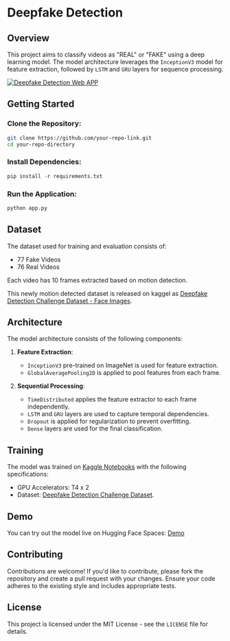 # Deepfake Detection

## Overview

This project aims to classify videos as "REAL" or "FAKE" using a deep learning model. The model architecture leverages the `InceptionV3` model for feature extraction, followed by `LSTM` and `GRU` layers for sequence processing.

[![Deepfake Detection Web APP](https://github.com/VMD7/blooms-taxonomy-classifier/blob/master/AnimationBlooms.gif)](https://vjdevane-deepfake-detection.hf.space)

## Getting Started

### Clone the Repository:

```bash
git clone https://github.com/your-repo-link.git
cd your-repo-directory
```
### Install Dependencies:
```python
pip install -r requirements.txt
```

### Run the Application:
```python
python app.py
```

## Dataset

The dataset used for training and evaluation consists of:
* 77 Fake Videos
* 76 Real Videos

Each video has 10 frames extracted based on motion detection.

This newly motion detected dataset is released on kaggel as [Deepfake Detection Challenge Dataset - Face Images](https://www.kaggle.com/datasets/vijaydevane/deepfake-detection-challenge-dataset-face-images).


## Architecture

The model architecture consists of the following components:

1. **Feature Extraction**: 
   - `InceptionV3` pre-trained on ImageNet is used for feature extraction.
   - `GlobalAveragePooling2D` is applied to pool features from each frame.

2. **Sequential Processing**:
   - `TimeDistributed` applies the feature extractor to each frame independently.
   - `LSTM` and `GRU` layers are used to capture temporal dependencies.
   - `Dropout` is applied for regularization to prevent overfitting.
   - `Dense` layers are used for the final classification.

## Training
The model was trained on [Kaggle Notebooks](https://www.kaggle.com/code/vijaydevane/deepfakedetectiontraining) with the following specifications:
* GPU Accelerators: T4 x 2
* Dataset: [Deepfake Detection Challenge Dataset](https://www.kaggle.com/c/deepfake-detection-challenge).


## Demo

You can try out the model live on Hugging Face Spaces: [Demo](https://vjdevane-deepfake-detection.hf.space)

## Contributing

Contributions are welcome! If you'd like to contribute, please fork the repository and create a pull request with your changes. Ensure your code adheres to the existing style and includes appropriate tests.
   
## License
This project is licensed under the MIT License - see the `LICENSE` file for details.
